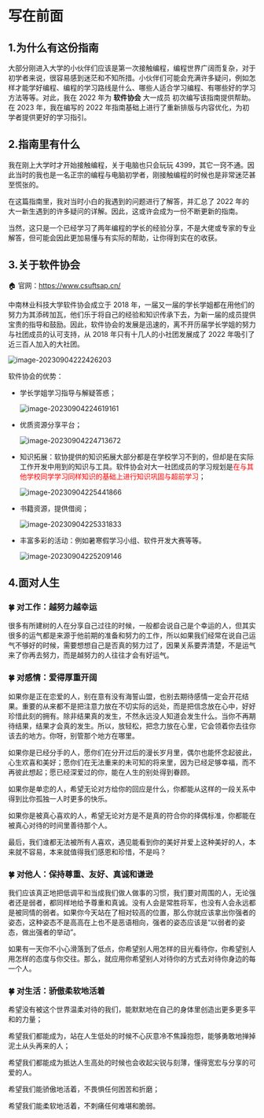 # 写在前面

## 1.为什么有这份指南

大部分刚进入大学的小伙伴们应该是第一次接触编程，编程世界广阔而复杂，对于初学者来说，很容易感到迷茫和不知所措。小伙伴们可能会充满许多疑问，例如怎样才能学好编程、编程的学习路线是什么、哪些人适合学习编程、有哪些好的学习方法等等。对此，我在 2022 年为 **软件协会** 大一成员 初次编写该指南提供帮助。在 2023 年，我在编写的 2022 年指南基础上进行了重新排版与内容优化，为初学者提供更好的学习指引。

## 2.指南里有什么

我在刚上大学时才开始接触编程，关于电脑也只会玩玩 4399，其它一窍不通。因此当时的我也是一名正宗的编程与电脑初学者，刚接触编程的时候也是非常迷茫甚至慌张的。

在这篇指南里，我对当时小白的我遇到的问题进行了解答，并汇总了 2022 年的大一新生遇到的许多疑问的详解。因此，这或许会成为一份不断更新的指南。

当然，这只是一个已经学习了两年编程的学长的经验分享，不是大佬或专家的专业解答，但可能会因此更加易懂与有实际的帮助，让你得到实在的收获。

## 3.关于软件协会

🏠 官网：https://www.csuftsap.cn/

中南林业科技大学软件协会成立于 2018 年，一届又一届的学长学姐都在用他们的努力为其添砖加瓦，他们乐于将自己的经验和知识传承下去，为新一届的成员提供宝贵的指导和鼓励。因此，软件协会的发展是迅速的，离不开历届学长学姐的努力与社团成员的认可支持，从 2018 年只有十几人的小社团发展成了 2022 年吸引了近三百人加入的大社团。

![image-20230904222426203](https://sangxin-tian.oss-cn-nanjing.aliyuncs.com/image/image-20230904222426203.png)

软件协会的优势：

- 学长学姐学习指导与解疑答惑；

  ![image-20230904224619161](https://sangxin-tian.oss-cn-nanjing.aliyuncs.com/image/image-20230904224619161.png)

- 优质资源分享平台；

  ![image-20230904224713672](https://sangxin-tian.oss-cn-nanjing.aliyuncs.com/image/image-20230904224713672.png)

- 知识拓展：软协提供的知识拓展大部分都是在学校学习不到的，但却是在实际工作开发中用到的知识与工具。软件协会对大一社团成员的学习规划是<font color='red'>在与其他学校同学学习同样知识的基础上进行知识巩固与超前学习</font>；

  ![image-20230904225441866](https://sangxin-tian.oss-cn-nanjing.aliyuncs.com/image/image-20230904225441866.png)

- 书籍资源，提供借阅；

  ![image-20230904225331833](https://sangxin-tian.oss-cn-nanjing.aliyuncs.com/image/image-20230904225331833.png)

- 丰富多彩的活动：例如暑寒假学习小组、软件开发大赛等等。

  ![image-20230904225209146](https://sangxin-tian.oss-cn-nanjing.aliyuncs.com/image/image-20230904225209146.png)



## 4.面对人生

### 🍀 对工作：越努力越幸运

很多有所建树的人在分享自己过往的时候，一般都会说自己是个幸运的人，但其实很多的运气都是来源于他前期的准备和努力的工作，所以如果我们经常在说自己运气不够好的时候，需要想想自己是否真的努力过了，因果关系要弄清楚，不是运气来了你再去努力，而是越努力的人往往才会有好运气。

### 🍀 对感情：爱得厚重开阔

如果你是正在恋爱的人，别在意有没有海誓山盟，也别去期待感情一定会开花结果。重要的从来都不是把注意力放在不切实际的远处，而是把信念放在心中，好好珍惜此刻的拥有。除非结果真的发生，不然永远没人知道会发生什么。当你不再期待结果，结果才会真的发生。所以，放轻松，把念力放在心里，它会领着你去往你该去的地方。你呀，别管那个地方在哪里。

如果你是已经分手的人，愿你们在分开过后的漫长岁月里，偶尔也能怀念起彼此，心生欢喜和美好；愿你们在无法重来的未可知的将来里，因为已经足够幸福，而不再彼此想起；愿已经深爱过的你，能在人生的别处得到眷顾。

如果你是单恋的人，希望无论对方给你的回应是什么，你都能从这样的一段关系中得到比你孤独一人时更多的快乐。

如果你是被真心喜欢的人，希望无论对方是不是真的符合你的择偶标准，你都能在被真心对待的时间里善待那个人。

最后，我们谁都无法被所有人喜欢，遇见能看到你的美好并爱上这种美好的人，本来就不容易，本来就值得我们感恩和珍惜，不是吗？

### 🍀 对他人：保持尊重、友好、真诚和谦逊

我们应该真正地把低调平和当成我们做人做事的习惯，我们要对周围的人，无论强者还是弱者，都同样地给予尊重和真诚。没有人会是常胜将军，也没有人会永远都是被同情的弱者。如果你今天站在了相对较高的位置，那么你就应该拿出你强者的姿态，这种姿态不是高高在上也不是恶语相向，强者的姿态应该是“以弱者的姿态，做出强者的举动”。

如果有一天你不小心滑落到了低点，你希望别人用怎样的目光看待你，你希望别人用怎样的态度与你交往。那么，就应用你希望别人对待你的方式去对待你身边的每一个人。

### 🍀 对生活：骄傲柔软地活着

希望没有被这个世界温柔对待的我们，能默默地在自己的身体里创造出更多更多平和的力量；

希望我们都能成为，站在人生低处的时候不心灰意冷不焦躁抱怨，能够勇敢地掸掉泥土从头再来的人；

希望我们都能成为抵达人生高处的时候也会收起尖锐与刻薄，懂得宽宏与分享的可爱的人。

希望我们能骄傲地活着，不畏惧任何困苦和折磨；

希望我们能柔软地活着，不刺痛任何难堪和脆弱。

